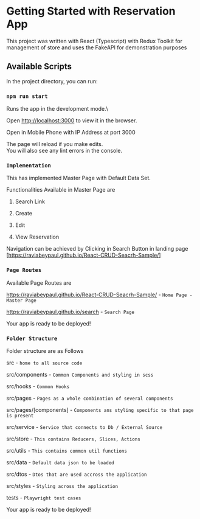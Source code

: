 # Getting Started with Reservation App

This project was written with React (Typescript) with Redux Toolkit for management of store and uses the FakeAPI for demonstration purposes

## Available Scripts

In the project directory, you can run:

### `npm run start`

Runs the app in the development mode.\

Open [http://localhost:3000](http://localhost:3000) to view it in the browser.

Open in Mobile Phone with IP Address at port 3000

The page will reload if you make edits.\
You will also see any lint errors in the console.

### `Implementation`

This has implemented Master Page with Default Data Set.

Functionalities Available in Master Page are

1. Search Link

2. Create 

3. Edit

4. View Reservation

Navigation can be achieved by Clicking in Search Button in landing page [https://raviabeypaul.github.io/React-CRUD-Seacrh-Sample/] 
### `Page Routes`

Available Page Routes are

https://raviabeypaul.github.io/React-CRUD-Seacrh-Sample/ - `Home Page - Master Page`

https://raviabeypaul.github.io/search - `Search Page`

Your app is ready to be deployed!

### `Folder Structure`

Folder structure are as Follows

src - `home to all source code`

src/components - `Common Components and styling in scss`

src/hooks - `Common Hooks`

src/pages - `Pages as a whole combination of several components`

src/pages/[components] - `Components ans styling specific to that page is present`

src/service - `Service that connects to Db / External Source`

src/store - `This contains Reducers, Slices, Actions`

src/utils - `This contains common util functions`

src/data - `Default data json to be loaded`

src/dtos - `Dtos that are used accross the application`

src/styles - `Styling across the application`

tests - `Playwright test cases`

Your app is ready to be deployed!

